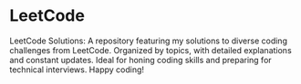 # LeetCode
LeetCode Solutions: A repository featuring my solutions to diverse coding challenges from LeetCode. Organized by topics, with detailed explanations and constant updates. Ideal for honing coding skills and preparing for technical interviews. Happy coding!
